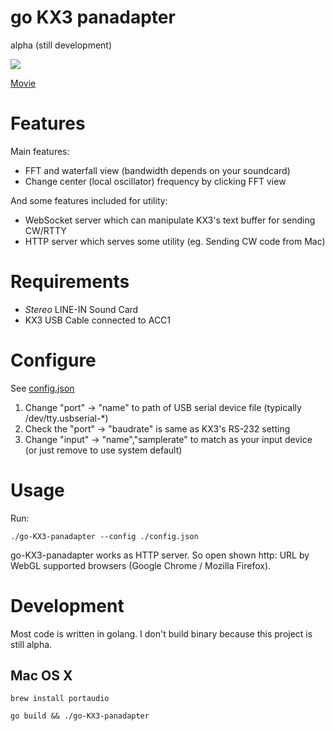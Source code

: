 go KX3 panadapter
=================

alpha (still development)

<img src="https://dl.dropboxusercontent.com/u/673746/Screenshots/2015-10-01%2009.31.59.png"/>

<a href="//www.youtube.com/embed/x85sMfEmhzo">Movie</a>

Features
========

Main features:

 * FFT and waterfall view (bandwidth depends on your soundcard)
 * Change center (local oscillator) frequency by clicking FFT view

And some features included for utility:

 * WebSocket server which can manipulate KX3's text buffer for sending CW/RTTY
 * HTTP server which serves some utility (eg. Sending CW code from Mac)


Requirements
============

 * *Stereo* LINE-IN Sound Card
 * KX3 USB Cable connected to ACC1

Configure
=========

See [config.json]( ./config.json )

 1. Change "port" -> "name" to path of USB serial device file (typically /dev/tty.usbserial-*)
 2. Check the "port" -> "baudrate" is same as KX3's RS-232 setting
 3. Change "input" -> "name","samplerate" to match as your input device (or just remove to use system default)

Usage
=====

Run:

	./go-KX3-panadapter --config ./config.json

go-KX3-panadapter works as HTTP server. So open shown http: URL by WebGL supported browsers (Google Chrome / Mozilla Firefox).


Development
===========

Most code is written in golang. I don't build binary because this project is still alpha.

## Mac OS X

```
brew install portaudio
```

```
go build && ./go-KX3-panadapter
```
